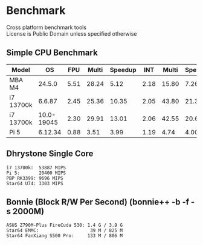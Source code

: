 # Benchmark
Cross platform benchmark tools  
License is Public Domain unless specified otherwise  

## Simple CPU Benchmark
| Model | OS | FPU | Multi | Speedup | INT | Multi | Speedup | Threads |
| --- | --- | --- | --- | --- | --- | --- | --- | --- |
| MBA M4 | 24.5.0 | 5.51 | 28.24 | 5.12 | 2.18 | 15.80 | 7.26 | 10 |
| i7 13700k | 6.6.87 | 2.45 | 25.36 | 10.35 | 2.05 | 43.80 | 21.35 | 24 |
| i7 13700k | 10.0-19045 | 2.30 | 29.91 | 13.01 | 2.06 | 42.55 | 20.67 | 24 |
| Pi 5 | 6.12.34 | 0.88 | 3.51 | 3.99 | 1.19 | 4.74 | 4.00 | 4 |


## Dhrystone Single Core
``i7 13700k:  53887 MIPS``  
``Pi 5:       20400 MIPS``  
``PBP RK3399: 9696 MIPS``  
``Star64 U74: 3303 MIPS``  

## Bonnie (Block R/W Per Second) (bonnie++ -b -f -s 2000M)
``ASUS Z790M-Plus FireCuda 530: 1.4 G / 3.9 G``  
``Star64 EMMC:                   39 M / 825 M``  
``Star64 FanXiang S500 Pro:     133 M / 806 M``  


